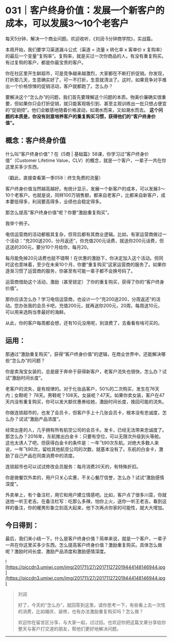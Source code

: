 # 031｜客户终身价值：发展一个新客户的成本，可以发展3～10个老客户

每天5分钟，解决一个商业问题。欢迎收听，《刘润·5分钟商学院》，实战篇。

本周开始，我们要学习渠道漏斗公式（渠道 = 流量 x 转化率 x 客单价 x 复购率）的最后一个变量“复购率”。复购率，就是买过一次你商品的人，有没有重复购买。有过复购的客户，都是你最宝贵的客户。

你在社区里开生鲜超市，可是竞争越来越激烈，大家都在不断打折促销。你发现，打折那几天，生意确实好了，可一不打折，生意就清淡了。这时，如果竞争对手推出一个价格惊悚的促销活动，客户就都跑了。怎么办？

要解决这个“怎么办”的问题，我们首先要理解这个问题的本质。物美价廉确实很重要，但如果你只会打折促销，就只能客观吸引到、甚至主观训练出一批只想占便宜的“促销控”。他们会敏感地随着价格波动，如潮水而来，又如潮水而去。 **这个问题的本质是，你没有刻意培养客户的重复购买习惯，获得他们的“客户终身价值”。**

## 概念：客户终身价值

什么叫“客户终身价值”？在《5商 | 基础篇》58课，你学习过“客户终身价值”（Customer Lifetime Value，CLV）的概念，就是一个客户，一辈子一共在你这里买多少东西。

（戳此，直接查看第一季058｜终生免费的流量）

客户终身价值当然越高越好。有统计显示，发展一个新客户的成本，可以发展3～10个老客户。也就是说，同样100万销售额，都来自老客户，比都来自新客户，成本要低得多，利润要高得多，业绩也会稳定得多。

那怎么提高“客户终身价值”呢？你要“激励重复购买”。

我举个例子。

电信运营商的活动都极其复杂，但背后都有其商业逻辑。比如，有家运营商做过一个活动：“充200送200，分月返还”，你充值200元话费，就送你200元话费，但这送的200元，要分10个月给你，每月20。

每月能免掉20元话费也挺不错啊！在优惠的激励下，你决定加入这个活动。但同时这也意味着，至少在未来10个月，你要“重复购买”这家运营商的服务了。如果你逐渐习惯了运营商的服务，你甚至有可能一辈子都不会换号码了。

运营商借助这个活动，激励（甚至锁定）了你的重复购买，获得了你的“客户终身价值”。

那你应该怎么办？学习电信运营商，也设计一个“充200送200，分周返还”的活动。您办张我的会员卡吧，充值200元，就再送你200元，20周，每周送10元，可以用来选购当季最好的海鲜。

从此，你的客户每周都会想，还有10元没用呢，别浪费了，去看看有啥可买的。

## 运用：

那通过“激励重复购买”，获得“客户终身价值”的逻辑，在商业世界中，还能解决哪些“怎么办”的问题？

你是卖淘宝女装的，总是疲于奔命于获得新客户，老客户流失也很快，怎么办？试试“激励时间长度”。

老客户的流失，是有规律的。对于化妆品客户，50%的二次购买，发生在76天内；女鞋呢？ 78天。男鞋呢？108天。女装呢？47天。如果你卖女装，客户在47天内没有重复购买，你可以发大额优惠券给她，激励时间长度，挽回可能的流失。

你做连锁超市的，也发了会员卡，但客户手上十几张会员卡，根本没有忠诚度，怎么办？试试“激励产品浓度”。

经常出差的人，几乎拥有所有航空公司的会员卡。发卡，已经无法带来忠诚度了。那怎么办？2016年，东航推出白金卡：只要有空位，可以无限次升级到头等舱。这也太诱人了吧，但获得白金卡的条件是：一年飞90次东航。对绝大多数人来说，一年飞90次，留给其他航空公司的次数，就基本没有了。东航的白金卡，激励了自己产品在同类消费中的浓度。

连锁超市也可以试试修改会员服务：每月消费20天的，有特殊折扣。

你是做餐饮外卖的，用户只关心实惠，不关心餐厅信誉，怎么办？试试“激励感情深度”。

外卖单上，有个备注栏，用它和用户建立情感吧。比如，客户点了很多川菜，你就送他一听王老吉。在备注栏写：吃那么多辣，怕你上火，送你一听王老吉。看到这样的备注，你的暖男形象立刻高大起来，他下次再点你家的可能性，就大大增加。

## 今日得到：

最后，我们来小结一下。什么是客户终身价值？简单来说，就是一个客户，一辈子一共在你这里买多少东西。怎么提高客户终身价值？激励重复购买。具体怎么做呢？激励时间长度、激励产品浓度和激励感情深度。

![https://piccdn3.umiwi.com/img/201711/27/201711272019444148146944.jpg](https://piccdn3.umiwi.com/img/201711/27/201711272019444148146944.jpg)

> 刘润
> 
> 好了，今天的“怎么办”，就回答到这里。请你思考一下，有些看上去一次性的消费，比如婚庆、装修，也有办法激励重复购买吗？怎么做？
> 
> 欢迎你在留言区分享，与大家一起，过过招。也欢迎你把这篇文章分享给你整天与客户打交道的朋友，帮他们更好地解决问题。

---
